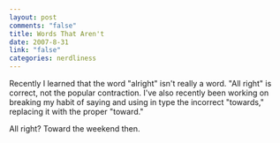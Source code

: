 ```yaml
--- 
layout: post
comments: "false"
title: Words That Aren't
date: 2007-8-31
link: "false"
categories: nerdliness
---
```

Recently I learned that the word "alright" isn't really a word.  "All right" is correct, not the popular contraction.  I've also recently been working on breaking my habit of saying and using in type the incorrect "towards," replacing it with the proper "toward."

All right?  Toward the weekend then.
